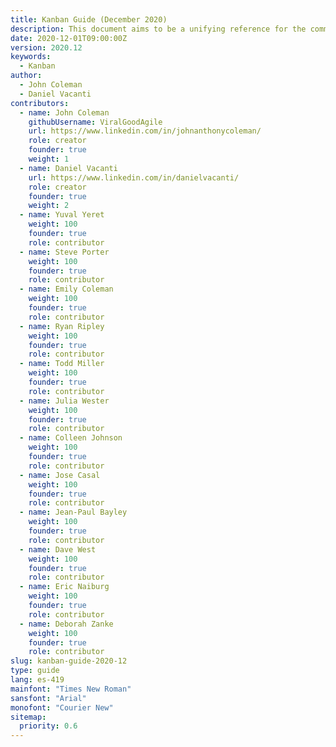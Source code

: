 ```yaml
---
title: Kanban Guide (December 2020)
description: This document aims to be a unifying reference for the community by offering the minimal guidance for Kanban. Depending on the context, various approaches can complement Kanban, allowing it to accommodate the full spectrum of value delivery and organizational challenges.
date: 2020-12-01T09:00:00Z
version: 2020.12
keywords:
  - Kanban
author:
  - John Coleman
  - Daniel Vacanti
contributors:
  - name: John Coleman
    githubUsername: ViralGoodAgile
    url: https://www.linkedin.com/in/johnanthonycoleman/
    role: creator
    founder: true
    weight: 1
  - name: Daniel Vacanti
    url: https://www.linkedin.com/in/danielvacanti/
    role: creator
    founder: true
    weight: 2
  - name: Yuval Yeret
    weight: 100
    founder: true
    role: contributor
  - name: Steve Porter
    weight: 100
    founder: true
    role: contributor
  - name: Emily Coleman
    weight: 100
    founder: true
    role: contributor
  - name: Ryan Ripley
    weight: 100
    founder: true
    role: contributor
  - name: Todd Miller
    weight: 100
    founder: true
    role: contributor
  - name: Julia Wester
    weight: 100
    founder: true
    role: contributor
  - name: Colleen Johnson
    weight: 100
    founder: true
    role: contributor
  - name: Jose Casal
    weight: 100
    founder: true
    role: contributor
  - name: Jean-Paul Bayley
    weight: 100
    founder: true
    role: contributor
  - name: Dave West
    weight: 100
    founder: true
    role: contributor
  - name: Eric Naiburg
    weight: 100
    founder: true
    role: contributor
  - name: Deborah Zanke
    weight: 100
    founder: true
    role: contributor
slug: kanban-guide-2020-12
type: guide
lang: es-419
mainfont: "Times New Roman"
sansfont: "Arial"
monofont: "Courier New"
sitemap:
  priority: 0.6
---
```

